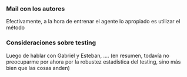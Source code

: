 ### Mail con los autores
Efectivamente, a la hora de entrenar el agente lo apropiado es utilizar el método 

### Consideraciones sobre testing

Luego de hablar con Gabriel y Esteban, .... (en resumen, todavía no preocuparme por ahora por la robustez estadística del testing, sino más bien que las cosas anden)